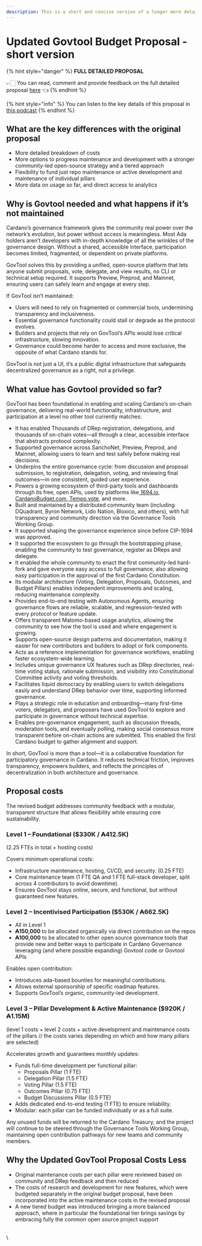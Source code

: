```yaml
---
description: This is a short and concise version of a longer more detailed version
---
```


# Updated Govtool Budget Proposal - short version

{% hint style="danger" %}
**FULL DETAILED PROPOSAL**

👉🏻 You can read, comment and provide feedback on the full detailed proposal [here](https://docs.google.com/document/d/15L7uA2PWeOBuQCnoGg0ZB35acvxreJ2QCMAkt9X8o1E/edit?tab=t.4qjaum32z5qp) 👈
{% endhint %}

{% hint style="info" %}
You can listen to the key details of this proposal in [this podcast](https://drive.google.com/file/d/1HVtw7qYNDUNp577Rz2rTM8JxacvXZMD3/view?usp=sharing)
{% endhint %}

## What are the key differences with the original proposal

* More detailed breakdown of costs
* More options to progress maintenance and development with a stronger community-led open-source strategy and a tiered approach
* Flexibility to fund just repo maintenance or active development and maintenance of individual pillars
* More data on usage so far, and direct access to analytics

## Why is Govtool needed and what happens if it’s not maintained

Cardano’s governance framework gives the community real power over the network’s evolution, but power without access is meaningless. Most Ada holders aren’t developers with in-depth knowledge of all the wrinkles of the governance design. Without a shared, accessible interface, participation becomes limited, fragmented, or dependent on private platforms.

GovTool solves this by providing a unified, open-source platform that lets anyone submit proposals, vote, delegate, and view results, no CLI or technical setup required. It supports Preview, Preprod, and Mainnet, ensuring users can safely learn and engage at every step.

If GovTool isn’t maintained:

* Users will need to rely on fragmented or commercial tools, undermining transparency and inclusiveness.
* Essential governance functionality could stall or degrade as the protocol evolves.
* Builders and projects that rely on GovTool’s APIs would lose critical infrastructure, slowing innovation.
* Governance could become harder to access and more exclusive, the opposite of what Cardano stands for.

GovTool is not just a UI, it’s a public digital infrastructure that safeguards decentralized governance as a right, not a privilege.

## What value has Govtool provided so far?

GovTool has been foundational in enabling and scaling Cardano’s on-chain governance, delivering real-world functionality, infrastructure, and participation at a level no other tool currently matches:

* It has enabled Thousands of DRep registration, delegations, and thousands of on-chain votes—all through a clear, accessible interface that abstracts protocol complexity.
* Supported governance across SanchoNet, Preview, Preprod, and Mainnet, allowing users to learn and test safely before making real decisions.
* Underpins the entire governance cycle: from discussion and proposal submission, to registration, delegation, voting, and reviewing final outcomes—in one consistent, guided user experience.
* Powers a growing ecosystem of third-party tools and dashboards through its free, open APIs, used by platforms like[ 1694.io](https://1694.io),[ CardanoBudget.com](https://cardanobudget.com),[ Tempo.vote](https://tempo.vote), and more.
* Built and maintained by a distributed community team (including DQuadrant, Byron Network, Lido Nation, Bloxico, and others), with full transparency and community direction via the Governance Tools Working Group.
* It supported shaping the governance experience since before CIP-1694 was approved.&#x20;
* It supported the ecosystem to go through the bootstrapping phase, enabling the community to test governance, register as DReps and delegate.&#x20;
* It enabled the whole community to enact the first community-led hard-fork and gave everyone easy access to full governance, also allowing easy participation in the approval of the first Cardano Constitution.
* Its modular architecture (Voting, Delegation, Proposals, Outcomes, and Budget Pillars) enables independent improvements and scaling, reducing maintenance complexity.
* Provides end-to-end testing with Autonomous Agents, ensuring governance flows are reliable, scalable, and regression-tested with every protocol or feature update.
* Offers transparent Matomo-based usage analytics, allowing the community to see how the tool is used and where engagement is growing.
* Supports open-source design patterns and documentation, making it easier for new contributors and builders to adopt or fork components.
* Acts as a reference implementation for governance workflows, enabling faster ecosystem-wide learning.
* Includes unique governance UX features such as DRep directories, real-time voting status, rationale submission, and visibility into Constitutional Committee activity and voting thresholds.
* Facilitates liquid democracy by enabling users to switch delegations easily and understand DRep behavior over time, supporting informed governance.
* Plays a strategic role in education and onboarding—many first-time voters, delegators, and proposers have used GovTool to explore and participate in governance without technical expertise.
* Enables pre-governance engagement, such as discussion threads, moderation tools, and eventually polling, making social consensus more transparent before on-chain actions are submitted. This enabled the first Cardano budget to gather alignment and support.

In short, GovTool is more than a tool—it is a collaborative foundation for participatory governance in Cardano. It reduces technical friction, improves transparency, empowers builders, and reflects the principles of decentralization in both architecture and governance.

## Proposal costs

The revised budget addresses community feedback with a modular, transparent structure that allows flexibility while ensuring core sustainability.

### Level 1 – Foundational ($330K / ₳412.5K)

(2.25 FTEs in total + hosting costs)

Covers minimum operational costs:

* Infrastructure maintenance, hosting, CI/CD, and security. (0.25 FTE)
* Core maintenance team (1 FTE QA and 1 FTE full-stack developer, split across 4 contributors to avoid downtime).
* Ensures GovTool stays online, secure, and functional, but without guaranteed new features.

### Level 2 – Incentivised Participation ($530K / ₳662.5K)

* All in Level 1
* **₳150,000** to be allocated organically via direct contribution on the repos
* **₳100,000** to be allocated to other open source governance tools that provide new and better ways to participate in Cardano Governance leveraging (and where possible expanding) Govtool code or Govtool APIs

Enables open contribution:

* Introduces ada-based bounties for meaningful contributions.
* Allows external sponsorship of specific roadmap features.
* Supports GovTool’s organic, community-led development.

### Level 3 – Pillar Development & Active Maintenance ($920K / ₳1.15M)

(level 1 costs + level 2 costs + active development and maintenance costs of the pillars // the costs varies depending on which and how many pillars are selected)

Accelerates growth and guarantees monthly updates:

* Funds full-time development per functional pillar:
  * Proposals Pillar (1 FTE)
  * Delegation Pillar (1.5 FTE)
  * Voting Pillar (1.5 FTE)
  * Outcomes Pillar (0.75 FTE)
  * Budget Discussions Pillar (0.5 FTE)
* Adds dedicated end-to-end testing (1 FTE) to ensure reliability.
* Modular: each pillar can be funded individually or as a full suite.

Any unused funds will be returned to the Cardano Treasury, and the project will continue to be steered through the Governance Tools Working Group, maintaining open contribution pathways for new teams and community members.

## Why the Updated GovTool Proposal Costs Less

* Original maintenance costs per each pillar were reviewed based on community and DRep feedback and then reduced
* The costs of research and development for new features, which were budgeted separately in the original budget proposal, have been incorporated into the active maintenance costs in the revised proposal
* A new tiered budget was introduced bringing a more balanced approach, where in particular the foundational tier brings savings by embracing fully the common open source project support

\
\
